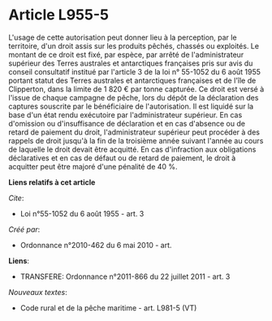 # Article L955-5

L'usage de cette autorisation peut donner lieu à la perception, par le territoire, d'un droit assis sur les produits pêchés,
chassés ou exploités. Le montant de ce droit est fixé, par espèce, par arrêté de l'administrateur supérieur des Terres
australes et antarctiques françaises pris sur avis du conseil consultatif institué par l'article 3 de la loi n° 55-1052 du 6
août 1955 portant statut des Terres australes et antarctiques françaises et de l'île de Clipperton, dans la limite de 1 820 €
par tonne capturée. Ce droit est versé à l'issue de chaque campagne de pêche, lors du dépôt de la déclaration des captures
souscrite par le bénéficiaire de l'autorisation. Il est liquidé sur la base d'un état rendu exécutoire par l'administrateur
supérieur. En cas d'omission ou d'insuffisance de déclaration et en cas d'absence ou de retard de paiement du droit,
l'administrateur supérieur peut procéder à des rappels de droit jusqu'à la fin de la troisième année suivant l'année au cours
de laquelle le droit devait être acquitté. En cas d'infraction aux obligations déclaratives et en cas de défaut ou de retard
de paiement, le droit à acquitter peut être majoré d'une pénalité de 40 %.

**Liens relatifs à cet article**

_Cite_:

  - Loi n°55-1052 du 6 août 1955 - art. 3

_Créé par_:

  - Ordonnance n°2010-462 du 6 mai 2010 - art.

**Liens**:

  - TRANSFERE: Ordonnance n°2011-866 du 22 juillet 2011 - art. 3

_Nouveaux textes_:

  - Code rural et de la pêche maritime - art. L981-5 (VT)
